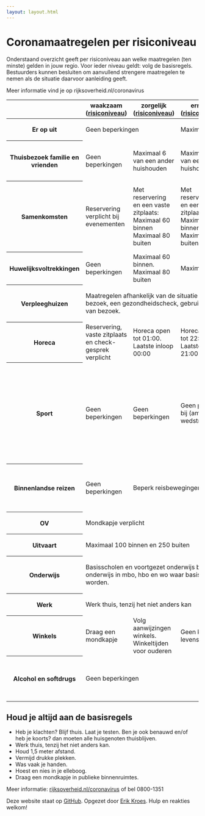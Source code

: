 ```yaml
---
layout: layout.html
---
```


# Coronamaatregelen per risiconiveau

Onderstaand overzicht geeft per risiconiveau aan welke maatregelen (ten minste) gelden in jouw regio. Voor ieder niveau geldt: volg de basisregels. Bestuurders kunnen besluiten om aanvullend strengere maatregelen te nemen als de situatie daarvoor aanleiding geeft.

Meer informatie vind je op rijksoverheid.nl/coronavirus

<table>
    <colgroup>
        <col>
        <col>
        <col>
        <col>
        <col>
    </colgroup>
    <thead>
        <tr>
            <th></th>
            <th scope="col">waakzaam (<a href="https://coronadashboard.rijksoverheid.nl/veiligheidsregio">risiconiveau</a>)</th>
            <th scope="col">zorgelijk (<a href="https://coronadashboard.rijksoverheid.nl/veiligheidsregio">risiconiveau</a>)</th>
            <th scope="col">ernstig (<a href="https://coronadashboard.rijksoverheid.nl/veiligheidsregio">risiconiveau</a>)</th>
            <th scope="col">zeer ernstig (<a href="https://coronadashboard.rijksoverheid.nl/veiligheidsregio">risiconiveau</a>)</th>
            <th scope="col">lockdown (<a href="https://coronadashboard.rijksoverheid.nl/veiligheidsregio">risiconiveau</a>)</th>
        </tr>
    </thead>
    <tbody>
        <tr>
            <th scope="row">Er op uit</th>
            <td colspan="2"><p>Geen beperkingen</td>
            <td colspan="2"><p>Maximaal 4 inclusief jezelf</td>
            <td>Maximaal 2 inclusief jezelf</td>
        </tr>
        <tr>
            <th scope="row">Thuisbezoek familie en vrienden</th>
            <td>Geen beperkingen</td>
            <td>Maximaal 6 van een ander huishouden</td>
            <td>Maximaal 3 van een ander huishouden</td>
            <td>Maximaal 3 van een ander huishouden. Maximaal 1 bezoek per dag</td>
            <td>Blijf thuis</td>
        </tr>
        <tr>
            <th scope="row">Samenkomsten</th>
            <td>Reservering verplicht bij evenementen</td>
            <td>Met reservering en een vaste zitplaats: Maximaal 60 binnen Maximaal 80 buiten</td>
            <td>Met reservering en een vaste zitplaats: Maximaal 30 binnen Maximaal 40 buiten</td>
            <td>Bijeenkomsten beperkt toegestaan met reservering en vaste zitplaats: Geen evenementen. Maximaal 30 binnen</td>
            <td>Geen bijeenkomsten</td>
        </tr>
        <tr>
            <th scope="row">Huwelijksvoltrekkingen</th>
            <td>Geen beperkingen</td>
            <td>Maximaal 60 binnen. Maximaal 80 buiten</td>
            <td colspan="3"><p>Maximaal 30</td>            
        </tr>
        <tr>
            <th scope="row">Verpleeghuizen</th>
            <td colspan="5"><p>Maatregelen afhankelijk van de situatie op de locatie. Bijvoorbeeld reservering van bezoek, een gezondheidscheck, gebruik van mondneusmaskers, en het beperken van bezoek.</td>
        </tr>
        <tr>
            <th scope="row">Horeca</th>
            <td>Reservering, vaste zitplaats en check- gesprek verplicht</td>
            <td>Horeca open tot 01:00. Laatste inloop 00:00</td>
            <td>Horeca open tot 22:00. Laatste inloop 21:00</td>
            <td>Horeca gesloten</td>
            <td>Horeca gesloten</td>
        </tr>
        <tr>
            <th scope="row">Sport</th>
            <td>Geen beperkingen</td>
            <td>Geen beperkingen</td>
            <td>Geen publiek bij (amateur)-wedstrijden</td>
            <td>Geen sportwedstrijden. Bij trainingen maximaal 4 personen op 1,5 meter afstand (uitzondering geldt voor jongeren tot en met 17 jaar). Sluiting kleedkamers en sportkantines</td>
            <td>Verbod op sportactiviteiten binnen. Buiten maximaal 2 personen op 1,5 meter afstand. Sluiting kleedkamers en sportkantines</td>
        </tr>
        <tr>
            <th scope="row">Binnenlandse reizen</th>
            <td>Geen beperkingen</td>
            <td colspan="3"><p>Beperk reisbewegingen</td>
            <td>Niet noodzakelijke reizen in binnen- en buitenland vermijden</td>
        </tr>
        <tr>
            <th scope="row">OV</th>
            <td colspan="5"><p>Mondkapje verplicht</td>
        </tr>
        <tr>
            <th scope="row">Uitvaart</th>
            <td colspan="5"><p>Maximaal 100 binnen en 250 buiten</td>
        </tr>
        <tr>
            <th scope="row">Onderwijs</th>
            <td colspan="4"><p>Basisscholen en voortgezet onderwijs blijven open. Fysiek onderwijs in mbo, hbo en wo waar basisregels gevolgd kunnen worden.</td>
            <td>Mbo, hbo en wo alleen via online onderwijs</td>
        </tr>
        <tr>
            <th scope="row">Werk</th>
            <td colspan="5"><p>Werk thuis, tenzij het niet anders kan</td>
        </tr>
        <tr>
            <th scope="row">Winkels</th>
            <td>Draag een mondkapje</td>
            <td>Volg aanwijzingen winkels. Winkeltijden voor ouderen</td>
            <td colspan="3"><p>Geen koopavonden behalve voor verkoop levensmiddelen. Winkeltijden voor ouderen</td>
        </tr>
        <tr>
            <th scope="row">Alcohol en softdrugs</th>
            <td colspan="3"><p>Geen beperkingen</td>
            <td colspan="2"><p>Na 20:00 uur: Verbod op verkoop alcohol en softdrugs. Verbod op bezit / nuttigen alcohol en softdrugs in openbare ruimte</td>
        </tr>
    </tbody>
</table>

## Houd je altijd aan de basisregels

- Heb je klachten? Blijf thuis. Laat je testen. Ben je ook benauwd en/of heb je koorts? dan moeten alle huisgenoten thuisblijven.
- Werk thuis, tenzij het niet anders kan.
- Houd 1,5 meter afstand.
- Vermijd drukke plekken.
- Was vaak je handen.
- Hoest en nies in je elleboog.
- Draag een mondkapje in publieke binnenruimtes.

Meer informatie: [rijksoverheid.nl/coronavirus](https://rijksoverheid.nl/coronavirus) of bel 0800-1351

Deze website staat op [GitHub](https://github.com/erikkroes/corona-roadmap). Opgezet door [Erik Kroes](https://twitter.com/erikKroes). Hulp en reakties welkom!
